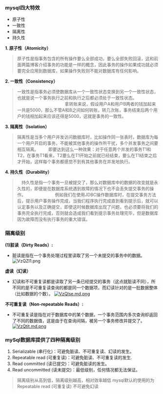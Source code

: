 ### mysql四大特效
* 原子性
* 一致性
* 隔离性
* 持久性
 

**1. 原子性（Atomicity）**

> 原子性是指事务包含的所有操作要么全部成功，要么全部失败回滚，这和前面两篇博客介绍事务的功能是一样的概念，因此事务的操作如果成功就必须要完全应用到数据库，如果操作失败则不能对数据库有任何影响。

**2. 一致性（Consistency）**
> 一致性是指事务必须使数据库从一个一致性状态变换到另一个一致性状态，也就是说一个事务执行之前和执行之后都必须处于一致性状态。
　　
　　
　　
　　
　　拿转账来说，假设用户A和用户B两者的钱加起来一共是5000，那么不管A和B之间如何转账，转几次账，事务结束后两个用户的钱相加起来应该还得是5000，这就是事务的一致性。
      
 **3. 隔离性（Isolation）**
> 隔离性是当多个用户并发访问数据库时，比如操作同一张表时，数据库为每一个用户开启的事务，不能被其他事务的操作所干扰，多个并发事务之间要相互隔离。
　　即要达到这么一种效果：对于任意两个并发的事务T1和T2，在事务T1看来，T2要么在T1开始之前就已经结束，要么在T1结束之后才开始，这样每个事务都感觉不到有其他事务在并发地执行。
　　
       
 **4. 持久性（Durability）**
>　持久性是指一个事务一旦被提交了，那么对数据库中的数据的改变就是永久性的，即便是在数据库系统遇到故障的情况下也不会丢失提交事务的操作。
　　
　　
　　例如我们在使用JDBC操作数据库时，在提交事务方法后，提示用户事务操作完成，当我们程序执行完成直到看到提示后，就可以认定事务以及正确提交，即使这时候数据库出现了问题，也必须要将我们的事务完全执行完成，否则就会造成我们看到提示事务处理完毕，但是数据库因为故障而没有执行事务的重大错误。
### 隔离级别
**(1)脏读（Dirty Reads）:**
* 脏读是指在一个事务处理过程里读取了另一个未提交的事务中的数据。
![VzQZI1.png](https://s2.ax1x.com/2019/06/21/VzQZI1.png)

**虚读（幻读）**

* 幻读和不可重复读都是读取了另一条已经提交的事务（这点就脏读不同），所不同的是不可重复读查询的都是同一个数据项，而幻读针对的是一批数据整体（比如数据的个数）。
[![VzQlse.md.png](https://s2.ax1x.com/2019/06/21/VzQlse.md.png)](https://imgchr.com/i/VzQlse)

**不可重复读（Non-repeatable Reads）:**

* 不可重复读是指在对于数据库中的某个数据，一个事务范围内多次查询却返回了不同的数据值，这是由于在查询间隔，被另一个事务修改并提交了。
[![VzQtit.md.png](https://s2.ax1x.com/2019/06/21/VzQtit.md.png)](https://imgchr.com/i/VzQtit)

### mySql数据库提供了四种隔离级别
1. Serializable (串行化)：可避免脏读、不可重复读、幻读的发生。
2. Repeatable read (可重复读)：可避免脏读、不可重复读的发生.
3. Read committed (读已提交)：可避免脏读的发生。
4. Read uncommitted (读未提交)：最低级别，任何情况都无法保证。
> 隔离级别从高到低，隔离级别越高，相对效率越低
    mysql默认的使用的为Repeatable read (可重复读)  不可避免幻读
